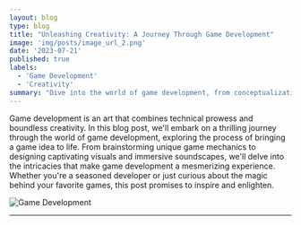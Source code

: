 ```yaml
---
layout: blog
type: blog
title: "Unleashing Creativity: A Journey Through Game Development"
image: 'img/posts/image_url_2.png'
date: '2023-07-21'
published: true
labels:
  - 'Game Development'
  - 'Creativity'
summary: "Dive into the world of game development, from conceptualization to realization, and discover the magic of creating immersive virtual experiences."
---
```


Game development is an art that combines technical prowess and boundless creativity. In this blog post, we'll embark on a thrilling journey through the world of game development, exploring the process of bringing a game idea to life. From brainstorming unique game mechanics to designing captivating visuals and immersive soundscapes, we'll delve into the intricacies that make game development a mesmerizing experience. Whether you're a seasoned developer or just curious about the magic behind your favorite games, this post promises to inspire and enlighten.

![Game Development](image_url_2.jpg)

---
